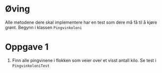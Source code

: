 # Øving

Alle metodene dere skal implementere har en test som dere må få til å kjøre grønt.
Begynn i klassen `Pingvinkoloni`

# Oppgave 1

1. Finn alle pingvinene i flokken som veier over et visst antall kilo. Se test i `PingvinkoloniTest`